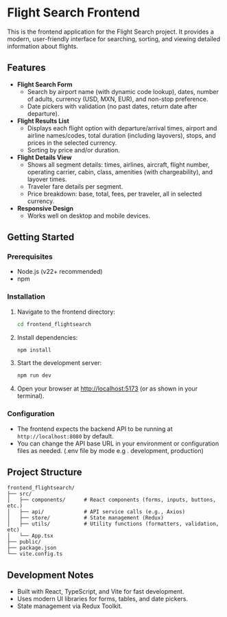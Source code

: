 # Flight Search Frontend

This is the frontend application for the Flight Search project. It provides a modern, user-friendly interface for searching, sorting, and viewing detailed information about flights.

## Features

- **Flight Search Form**
  - Search by airport name (with dynamic code lookup), dates, number of adults, currency (USD, MXN, EUR), and non-stop preference.
  - Date pickers with validation (no past dates, return date after departure).
- **Flight Results List**
  - Displays each flight option with departure/arrival times, airport and airline names/codes, total duration (including layovers), stops, and prices in the selected currency.
  - Sorting by price and/or duration.
- **Flight Details View**
  - Shows all segment details: times, airlines, aircraft, flight number, operating carrier, cabin, class, amenities (with chargeability), and layover times.
  - Traveler fare details per segment.
  - Price breakdown: base, total, fees, per traveler, all in selected currency.
- **Responsive Design**
  - Works well on desktop and mobile devices.

## Getting Started

### Prerequisites

- Node.js (v22+ recommended)
- npm

### Installation

1. Navigate to the frontend directory:

   ```bash
   cd frontend_flightsearch
   ```

2. Install dependencies:

   ```bash
   npm install
   ```

3. Start the development server:

   ```bash
   npm run dev
   ```

4. Open your browser at [http://localhost:5173](http://localhost:5173) (or as shown in your terminal).

### Configuration

- The frontend expects the backend API to be running at `http://localhost:8080` by default.
- You can change the API base URL in your environment or configuration files as needed. (.env file by mode e.g . development, production)

## Project Structure

```
frontend_flightsearch/
├── src/
│   ├── components/      # React components (forms, inputs, buttons, etc.)
│   ├── api/             # API service calls (e.g., Axios)
│   ├── store/           # State management (Redux)
│   ├── utils/           # Utility functions (formatters, validation, etc)
│   └── App.tsx
├── public/
├── package.json
└── vite.config.ts
```

## Development Notes

- Built with React, TypeScript, and Vite for fast development.
- Uses modern UI libraries for forms, tables, and date pickers.
- State management via Redux Toolkit.
